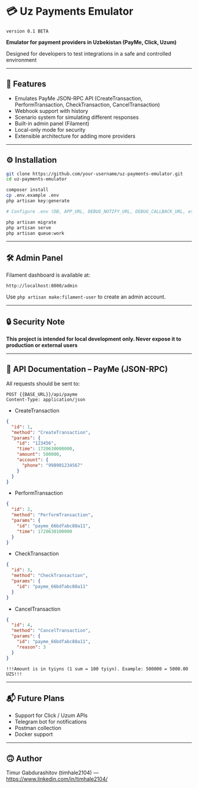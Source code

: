 # 💳 Uz Payments Emulator

`version 0.1 BETA`

**Emulator for payment providers in Uzbekistan (PayMe, Click, Uzum)**  

Designed for developers to test integrations in a safe and controlled environment

---

## 🚀 Features

- Emulates PayMe JSON-RPC API (CreateTransaction, PerformTransaction, CheckTransaction, CancelTransaction)
- Webhook support with history
- Scenario system for simulating different responses
- Built-in admin panel (Filament)
- Local-only mode for security
- Extensible architecture for adding more providers

---

## ⚙️ Installation

```bash
git clone https://github.com/your-username/uz-payments-emulator.git
cd uz-payments-emulator

composer install
cp .env.example .env
php artisan key:generate

# Configure .env (DB, APP_URL, DEBUG_NOTIFY_URL, DEBUG_CALLBACK_URL, etc.)

php artisan migrate
php artisan serve
php artisan queue:work
```

---

## 🛠 Admin Panel

Filament dashboard is available at:

`http://localhost:8000/admin`

Use `php artisan make:filament-user` to create an admin account.

---

## 🔒 Security Note
**This project is intended for local development only. Never expose it to production or external users**

---

## 📘 API Documentation – PayMe (JSON-RPC)
All requests should be sent to:
```http request
POST {{BASE_URL}}/api/payme
Content-Type: application/json
```

* CreateTransaction
```json
{
  "id": 1,
  "method": "CreateTransaction",
  "params": {
    "id": "123456",
    "time": 1720630000000,
    "amount": 500000,
    "account": {
      "phone": "998901234567"
    }
  }
}
```

* PerformTransaction
```json
{
  "id": 2,
  "method": "PerformTransaction",
  "params": {
    "id": "payme_66bdfabc88a11",
    "time": 1720630100000
  }
}
```

* CheckTransaction
```json
{
  "id": 3,
  "method": "CheckTransaction",
  "params": {
    "id": "payme_66bdfabc88a11"
  }
}
```

* CancelTransaction
```json
{
  "id": 4,
  "method": "CancelTransaction",
  "params": {
    "id": "payme_66bdfabc88a11",
    "reason": 3
  }
}
```

``!!!Amount is in tyiyns (1 sum = 100 tyiyn). Example: 500000 = 5000.00 UZS!!!``

---

## 📬 Future Plans
* Support for Click / Uzum APIs
* Telegram bot for notifications
* Postman collection
* Docker support

---

## 🙃 Author
Timur Gabdurashitov (timhale2104) — https://www.linkedin.com/in/timhale2104/
